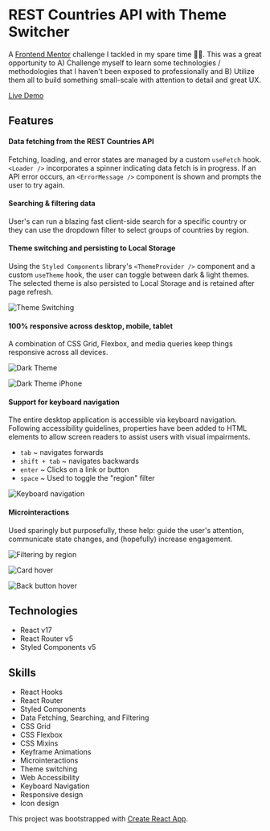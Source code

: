 # REST Countries API with Theme Switcher

A [Frontend Mentor](https://www.frontendmentor.io/challenges/rest-countries-api-with-color-theme-switcher-5cacc469fec04111f7b848ca) challenge I tackled in my spare time 👨‍💻. This was a great opportunity to A) Challenge myself to learn some technologies / methodologies that I haven't been exposed to professionally and B) Utilize them all to build something small-scale with attention to detail and great UX.

[Live Demo](https://skiesxr.github.io/RESTCountriesApiThemeSwitcher/)

## Features

#### Data fetching from the REST Countries API

Fetching, loading, and error states are managed by a custom `useFetch` hook. `<Loader />` incorporates a spinner indicating data fetch is in progress. If an API error occurs, an `<ErrorMessage />` component is shown and prompts the user to try again.

#### Searching & filtering data

User's can run a blazing fast client-side search for a specific country or they can use the dropdown filter to select groups of countries by region.

#### Theme switching and persisting to Local Storage

Using the `Styled Components` library's `<ThemeProvider />` component and a custom `useTheme` hook, the user can toggle between dark & light themes. The selected theme is also persisted to Local Storage and is retained after page refresh.

![Theme Switching](https://drive.google.com/uc?export=view&id=1FmO9zjB-hINaYc8OvFMv09lX4dwb_GLm)

#### 100% responsive across desktop, mobile, tablet

A combination of CSS Grid, Flexbox, and media queries keep things responsive across all devices.

![Dark Theme](https://drive.google.com/uc?export=view&id=1nZyzBJAMocfdmovTSGbiwmyiLgbecB0a)

![Dark Theme iPhone](https://drive.google.com/uc?export=view&id=1XSMz1KIR4DuC40iQI1GkfsrA9zfNNWSI)

#### Support for keyboard navigation

The entire desktop application is accessible via keyboard navigation. Following accessibility guidelines, properties have been added to HTML elements to allow screen readers to assist users with visual impairments.

- `tab` ~ navigates forwards
- `shift + tab` ~ navigates backwards
- `enter` ~ Clicks on a link or button
- `space` ~ Used to toggle the "region" filter

![Keyboard navigation](https://drive.google.com/uc?export=view&id=1R4BVP-Fr1KV7CFaH4kfA3H8FuxTC5ssW)

#### Microinteractions

Used sparingly but purposefully, these help: guide the user's attention, communicate state changes, and (hopefully) increase engagement.

![Filtering by region](https://drive.google.com/uc?export=view&id=1LKyCZ5nN3IPzyF744ET6IQCL59xjR8M9)

![Card hover](https://drive.google.com/uc?export=view&id=13iUdQ84S3RKyfc-By-PlpLjScr1ZU35u)

![Back button hover](https://drive.google.com/uc?export=view&id=1KAK2T-uegyvUm-eobqE5NSS4-oSL16Yw)

## Technologies

- React v17
- React Router v5
- Styled Components v5

## Skills

- React Hooks
- React Router
- Styled Components
- Data Fetching, Searching, and Filtering
- CSS Grid
- CSS Flexbox
- CSS Mixins
- Keyframe Animations
- Microinteractions
- Theme switching
- Web Accessibility
- Keyboard Navigation
- Responsive design
- Icon design

This project was bootstrapped with [Create React App](https://github.com/facebook/create-react-app).
